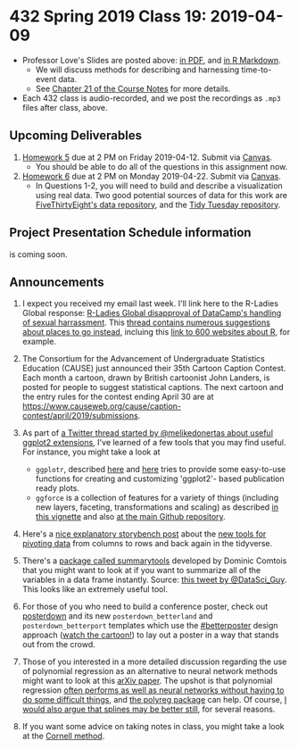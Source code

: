 # 432 Spring 2019 Class 19: 2019-04-09

- Professor Love's Slides are posted above: [in PDF](https://github.com/THOMASELOVE/2019-432/blob/master/slides/class19/432_2019_slides19.pdf), and [in R Markdown](https://github.com/THOMASELOVE/2019-432/blob/master/slides/class19/432_2019_slides19.Rmd).
    - We will discuss methods for describing and harnessing time-to-event data. 
    - See [Chapter 21 of the Course Notes](https://thomaselove.github.io/2019-432-book/exploring-time-to-event-survival-data.html) for more details.
- Each 432 class is audio-recorded, and we post the recordings as `.mp3` files after class, above.

## Upcoming Deliverables

1. [Homework 5](https://github.com/THOMASELOVE/2019-432/tree/master/homework/homework5) due at 2 PM on Friday 2019-04-12. Submit via [Canvas](https://canvas.case.edu/).
    - You should be able to do all of the questions in this assignment now.
2. [Homework 6](https://github.com/THOMASELOVE/2019-432/tree/master/homework/homework6) due at 2 PM on Monday 2019-04-22. Submit via [Canvas](https://canvas.case.edu/).
    - In Questions 1-2, you will need to build and describe a visualization using real data. Two good potential sources of data for this work are [FiveThirtyEight's data repository](https://data.fivethirtyeight.com/), and the [Tidy Tuesday repository](https://github.com/rfordatascience/tidytuesday).

## Project Presentation Schedule information

is coming soon.

## Announcements

1. I expect you received my email last week. I'll link here to the R-Ladies Global response: [R-Ladies Global disapproval of DataCamp's handling of sexual harrassment](https://blog.rladies.org/post/statement-about-datacamp/). This [thread contains numerous suggestions about places to go instead](https://twitter.com/kierisi/status/1114162997604311040?s=11), incluing this [link to 600 websites about R](https://www.datasciencecentral.com/profiles/blogs/600-websites-about-r), for example.

2. The Consortium for the Advancement of Undergraduate Statistics Education (CAUSE) just announced their 35th Cartoon Caption Contest.  Each month a cartoon, drawn by British cartoonist John Landers, is posted for people to suggest statistical captions. The next cartoon and the entry rules for the contest ending April 30 are at https://www.causeweb.org/cause/caption-contest/april/2019/submissions.

3. As part of [a Twitter thread started by @melikedonertas about useful ggplot2 extensions](https://twitter.com/melikedonertas/status/1114954744320208896?s=11), I've learned of a few tools that you may find useful. For instance, you might take a look at
    - `ggplotr`, described [here](https://rpkgs.datanovia.com/ggpubr/) and [here](https://github.com/kassambara/ggpubr) tries to provide some easy-to-use functions for creating and customizing 'ggplot2'- based publication ready plots.
    - `ggforce` is a collection of features for a variety of things (including new layers, faceting, transformations and scaling) as described [in this vignette](https://cran.r-project.org/web/packages/ggforce/vignettes/Visual_Guide.html) and also [at the main Github repository](https://github.com/thomasp85/ggforce).
    
4. Here's a [nice explanatory storybench post](http://www.storybench.org/pivoting-data-from-columns-to-rows-and-back-in-the-tidyverse/) about the [new tools for pivoting data](https://tidyr.tidyverse.org/dev/articles/pivot.html) from columns to rows and back again in the tidyverse.

5. There's a [package called summarytools](https://cran.r-project.org/web/packages/summarytools/vignettes/Introduction.html) developed by Dominic Comtois that you might want to look at if you want to summarize all of the variables in a data frame instantly. Source: [this tweet by @DataSci_Guy](https://twitter.com/datasci_guy/status/1115122861734285313?s=11). This looks like an extremely useful tool.

6. For those of you who need to build a conference poster, check out [posterdown](https://github.com/brentthorne/posterdown) and its new `posterdown_betterland` and `posterdown_betterport` templates which use the [#betterposter](https://twitter.com/mikemorrison/status/1110191245035479041) design approach ([watch the cartoon!](https://www.youtube.com/watch?v=1RwJbhkCA58&feature=youtu.be)) to lay out a poster in a way that stands out from the crowd.

7. Those of you interested in a more detailed discussion regarding the use of polynomial regression as an alternative to neural network methods might want to look at this [arXiv paper](https://arxiv.org/abs/1806.06850). The upshot is that polynomial regression [often performs as well as neural networks without having to do some difficult things](https://twitter.com/sarahklenha/status/1114696751666028544?s=11), and [the polyreg package](https://github.com/matloff/polyreg) can help. Of course, [I would also argue that splines may be better still](https://twitter.com/alexpghayes/status/1114904498286231552), for several reasons.

8. If you want some advice on taking notes in class, you might take a look at the [Cornell method](https://www.youtube.com/watch?v=HJCnqj7j7rU).

